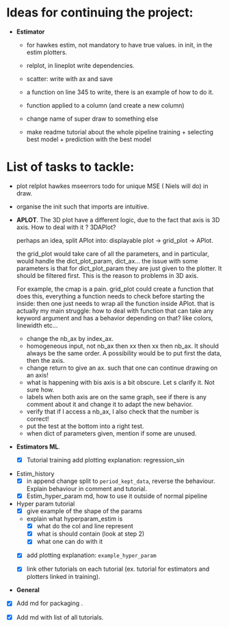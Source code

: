 # Ideas for continuing the project:


* **Estimator**
    * for hawkes estim, not mandatory to have true values. in init, in the estim plotters.
    * relplot, in lineplot write dependencies.
      
    * scatter: write with ax and save
    * a function on line 345 to write, there is an example of how to do it.
    * function applied to a column (and create a new column)
  
    * change name of super draw to something else
    * make readme tutorial about the whole pipeline training + selecting best model + prediction with the best model
      
# List of tasks to tackle:

* plot relplot hawkes mseerrors todo for unique MSE ( Niels will do) in draw.
* organise the init such that imports are intuitive.


* **APLOT**. The 3D plot have a different logic, due to the fact that axis is 3D axis. How to deal with it ? 3DAPlot?

  perhaps an idea, split APlot into: displayable plot -> grid_plot -> APlot.

  the grid_plot would take care of all the parameters, and in particular, would handle the dict_plot_param, dict_ax...
  the issue with some parameters is that for dict_plot_param they are just given to the plotter. It should be filtered
  first. This is the reason to problems in 3D axis.

  For example, the cmap is a pain. grid_plot could create a function that does this, everything a function needs to
  check before starting the inside:
  then one just needs to wrap all the function inside APlot. that is actually my main struggle: how to deal with
  function that can take any keyword argument and has a behavior depending on that? like colors, linewidth etc...

  - change the nb_ax by index_ax.
  - homogeneous input, not nb_ax then xx then xx then nb_ax. It should always be the same order. A possibility would be
    to put first the data, then the axis.
  - change return to give an ax. such that one can continue drawing on an axis!
  - what is happening with bis axis is a bit obscure. Let s clarify it. Not sure how.
  - labels when both axis are on the same graph, see if there is any comment about it and change it to adapt the new
    behavior.
  - verify that if I access a nb_ax, I also check that the number is correct!
  - put the test at the bottom into a right test.
  - when dict of parameters given, mention if some are unused.

* **Estimators ML**.
  - [x] Tutorial training add plotting explanation: regression_sin

- Estim_history
  - [x] in append change split to `period_kept_data`, reverse the behaviour. 
  Explain behaviour in comment and tutorial.
  - [x] Estim_hyper_param md, how to use it outside of normal pipeline
 
- Hyper param tutorial
  - [x] give example of the shape of the params
  - explain what hyperparam_estim is
    - [x] what do the col and line represent
    - [x] what is should contain (look at step 2)
    - [x] what one can do with it
  - [x] add plotting explanation: `example_hyper_param`

  - [x] link other tutorials on each tutorial (ex. tutorial for estimators and plotters linked in training).
  
* **General**
- [x] Add md for packaging .
- [x] Add md with list of all tutorials.

